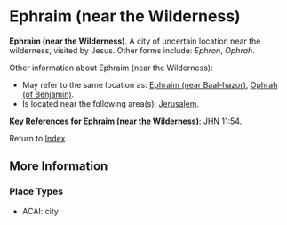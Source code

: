 # Ephraim (near the Wilderness)
**Ephraim (near the Wilderness)**. 
A city of uncertain location near the wilderness, visited by Jesus. 
Other forms include: 
*Ephron*, *Ophrah*. 




Other information about Ephraim (near the Wilderness):


* May refer to the same location as: 
[Ephraim (near Baal-hazor)](Ephraim.md), [Ophrah (of Benjamin)](Ophrah.md). 
* Is located near the following area(s): 
[Jerusalem](Jerusalem.md). 




**Key References for Ephraim (near the Wilderness)**: 
JHN 11:54. 






Return to [Index](00-Index.md)

## More Information

### Place Types

* ACAI: city




